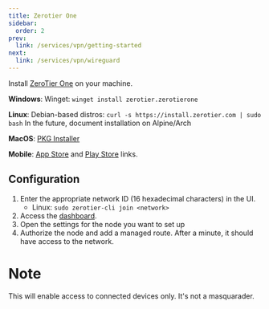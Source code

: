 ```yaml
---
title: Zerotier One
sidebar:
  order: 2
prev: 
  link: /services/vpn/getting-started
next: 
  link: /services/vpn/wireguard
---
```

Install [ZeroTier One](https://github.com/zerotier/ZeroTierOne) on your machine. 

**Windows**:
Winget: `winget install zerotier.zerotierone`

**Linux**:
Debian-based distros: `curl -s https://install.zerotier.com | sudo bash`
In the future, document installation on Alpine/Arch

**MacOS**:
[PKG Installer](https://download.zerotier.com/dist/ZeroTier%20One.pkg)

**Mobile**: 
[App Store](https://apps.apple.com/us/app/zerotier-one/id1084101492) and [Play Store](https://play.google.com/store/apps/details?id=com.zerotier.one&pcampaignid=web_share) links. 

## Configuration
1. Enter the appropriate network ID (16 hexadecimal characters) in the UI. 
    - Linux: `sudo zerotier-cli join <network>`
2. Access the [dashboard](https://my.zerotier.com/network/). 
3. Open the settings for the node you want to set up
4. Authorize the node and add a managed route. 
After a minute, it should have access to the network. 
# Note
This will enable access to connected devices only. It's not a masquarader. 
